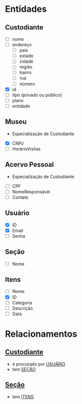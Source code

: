 # Entidades

## Custodiante

* [ ] nome
* [ ] endereço
  * [ ] país
  * [ ] estado
  * [ ] cidade
  * [ ] região
  * [ ] bairro
  * [ ] rua
  * [ ] número
* [x] id
* [ ] tipo (privado ou público)
* [ ] plano
* [ ] entidade

## Museu

* Especialização de Custodiante

* [x] CNPJ
* [ ] HorárioVisitas

## Acervo Pessoal

* Especialização de Custodiante

* [ ] CPF
* [ ] NomeResponsável
* [ ] Contato

## Usuário

* [x] ID
* [x] Email
* [ ] Senha
  
## Seção

* [ ] Nome

## Itens

* [ ] Nome
* [x] ID
* [ ] Categoria
* [ ] Descrição
* [ ] Data

# Relacionamentos

## [Custodiante](#custodiante)

* é procurado por [USUÁRIO](#usuário)
* tem [SEÇÃO](#seção)

## [Seção](#seção)

* tem [ITENS](#itens)